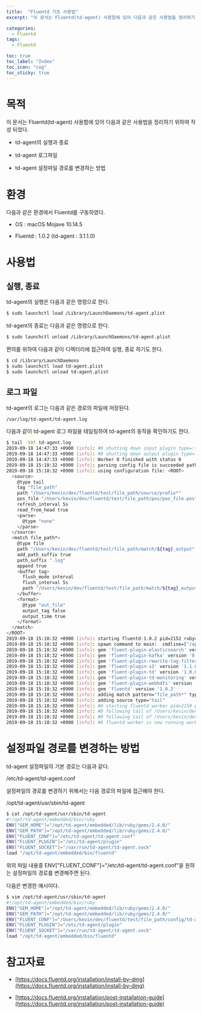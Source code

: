```yaml
---
title:  "Fluentd 기초 사용법"
excerpt: "이 문서는 Fluentd(td-agent) 사용함에 있어 다음과 같은 사용법을 정리하기 위하여 작성 되었다."

categories:
  - Fluentd
tags:
  - Fluentd

toc: true
toc_label: "Index"
toc_icon: "cog"
toc_sticky: true
---
```


목적
==

이 문서는 Fluentd(td-agent) 사용함에 있어 다음과 같은 사용법을 정리하기 위하여 작성 되었다.

*   td-agent의 실행과 종료
    
*   td-agent 로그파일
    
*   td-agent 설정파일 경로를 변경하는 방법
    

환경
==

다음과 같은 환경에서 Fluentd를 구동하였다.

*   OS : macOS Mojave 10.14.5
    
*   Fluentd : 1.0.2 (td-agent : 3.1.1.0)
    

사용법
===

실행, 종료
------

td-agent의 실행은 다음과 같은 명령으로 한다.

```bash
$ sudo launchctl load /Library/LaunchDaemons/td-agent.plist
```

td-agent의 종료는 다음과 같은 명령으로 한다.

```bash
$ sudo launchctl unload /Library/LaunchDaemons/td-agent.plist
```

편의를 위하여 다음과 같이 디렉터리에 접근하여 실행, 종료 하기도 한다.

```bash
$ cd /Library/LaunchDaemons
$ sudo launchctl load td-agent.plist
$ sudo launchctl unload td-agent.plist
```

로그 파일
-----

td-agent의 로그는 다음과 같은 경로의 파일에 저장된다.

```bash
/var/log/td-agent/td-agent.log
```

다음과 같이 td-agent 로그 파일을 테일링하여 td-agent의 동작을 확인하기도 한다.

```bash
$ tail -50f td-agent.log
2019-09-18 14:47:33 +0900 [info]: #0 shutting down input plugin type=:tail plugin_id="object:3fe4d84363e8"
2019-09-18 14:47:33 +0900 [info]: #0 shutting down output plugin type=:file plugin_id="object:3fe4d859ffcc"
2019-09-18 14:47:33 +0900 [info]: Worker 0 finished with status 0
2019-09-18 15:18:32 +0900 [info]: parsing config file is succeeded path="/Users/kevin/dev/fluentd/test/file_path/config/td-agent.conf"
2019-09-18 15:18:32 +0900 [info]: using configuration file: <ROOT>
  <source>
    @type tail
    tag "file_path"
    path "/Users/kevin/dev/fluentd/test/file_path/source/prefix*"
    pos_file "/Users/kevin/dev/fluentd/test/file_path/pos/pos_file.pos"
    refresh_interval 5s
    read_from_head true
    <parse>
      @type "none"
    </parse>
  </source>
  <match file_path*>
    @type file
    path "/Users/kevin/dev/fluentd/test/file_path/match/${tag}_output"
    add_path_suffix true
    path_suffix ".log"
    append true
    <buffer tag>
      flush_mode interval
      flush_interval 5s
      path "/Users/kevin/dev/fluentd/test/file_path/match/${tag}_output"
    </buffer>
    <format>
      @type "out_file"
      output_tag false
      output_time true
    </format>
  </match>
</ROOT>
2019-09-18 15:18:32 +0900 [info]: starting fluentd-1.0.2 pid=2152 ruby="2.4.2"
2019-09-18 15:18:32 +0900 [info]: spawn command to main:  cmdline=["/opt/td-agent/embedded/bin/ruby", "-Eascii-8bit:ascii-8bit", "/opt/td-agent/usr/sbin/td-agent", "--log", "/var/log/td-agent/td-agent.log", "--use-v1-config", "--under-supervisor"]
2019-09-18 15:18:32 +0900 [info]: gem 'fluent-plugin-elasticsearch' version '2.4.0'
2019-09-18 15:18:32 +0900 [info]: gem 'fluent-plugin-kafka' version '0.6.5'
2019-09-18 15:18:32 +0900 [info]: gem 'fluent-plugin-rewrite-tag-filter' version '2.0.1'
2019-09-18 15:18:32 +0900 [info]: gem 'fluent-plugin-s3' version '1.1.0'
2019-09-18 15:18:32 +0900 [info]: gem 'fluent-plugin-td' version '1.0.0'
2019-09-18 15:18:32 +0900 [info]: gem 'fluent-plugin-td-monitoring' version '0.2.3'
2019-09-18 15:18:32 +0900 [info]: gem 'fluent-plugin-webhdfs' version '1.2.2'
2019-09-18 15:18:32 +0900 [info]: gem 'fluentd' version '1.0.2'
2019-09-18 15:18:32 +0900 [info]: adding match pattern="file_path*" type="file"
2019-09-18 15:18:32 +0900 [info]: adding source type="tail"
2019-09-18 15:18:32 +0900 [info]: #0 starting fluentd worker pid=2159 ppid=2152 worker=0
2019-09-18 15:18:32 +0900 [info]: #0 following tail of /Users/kevin/dev/fluentd/test/file_path/source/prefix_test.txt
2019-09-18 15:18:32 +0900 [info]: #0 following tail of /Users/kevin/dev/fluentd/test/file_path/source/prefix_test.log
2019-09-18 15:18:32 +0900 [info]: #0 fluentd worker is now running worker=0
```

설정파일 경로를 변경하는 방법
================

td-agent 설정파일의 기본 경로는 다음과 같다.

/etc/td-agent/td-agent.conf

설정파일의 경로를 변경하기 위해서는 다음 경로의 파일에 접근해야 한다.

/opt/td-agent/usr/sbin/td-agent

```bash
$ cat /opt/td-agent/usr/sbin/td-agent
#!/opt/td-agent/embedded/bin/ruby
ENV["GEM_HOME"]="/opt/td-agent/embedded/lib/ruby/gems/2.4.0/"
ENV["GEM_PATH"]="/opt/td-agent/embedded/lib/ruby/gems/2.4.0/"
ENV["FLUENT_CONF"]="/etc/td-agent/td-agent.conf"
ENV["FLUENT_PLUGIN"]="/etc/td-agent/plugin"
ENV["FLUENT_SOCKET"]="/var/run/td-agent/td-agent.sock"
load "/opt/td-agent/embedded/bin/fluentd"
```

위의 파일 내용중 ENV\["FLUENT\_CONF"\]="/etc/td-agent/td-agent.conf"을 원하는 설정파일의 경로를 변경해주면 된다.

다음은 변경한 예시이다.

```bash
$ vim /opt/td-agent/usr/sbin/td-agent
#!/opt/td-agent/embedded/bin/ruby
ENV["GEM_HOME"]="/opt/td-agent/embedded/lib/ruby/gems/2.4.0/"
ENV["GEM_PATH"]="/opt/td-agent/embedded/lib/ruby/gems/2.4.0/"
ENV["FLUENT_CONF"]="/Users/kevin/dev/fluentd/test/file_path/config/td-agent.conf"
ENV["FLUENT_PLUGIN"]="/etc/td-agent/plugin"
ENV["FLUENT_SOCKET"]="/var/run/td-agent/td-agent.sock"
load "/opt/td-agent/embedded/bin/fluentd"
```

  
참고자료
=======

*   [https://docs.fluentd.org/installation/install-by-dmg](https://docs.fluentd.org/installation/install-by-dmg)
    
*   [https://docs.fluentd.org/installation/post-installation-guide](https://docs.fluentd.org/installation/post-installation-guide)
